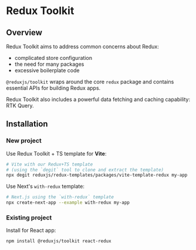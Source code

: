 # Redux Toolkit

## Overview

Redux Toolkit aims to address common concerns about Redux:
- complicated store configuration
- the need for many packages
- excessive boilerplate code

`@reduxjs/toolkit` wraps around the core `redux` package and contains essential APIs for building Redux apps.

Redux Toolkit also includes a powerful data fetching and caching capability: RTK Query.


## Installation

### New project

Use Redux Toolkit + TS template for **Vite**:
```sh
# Vite with our Redux+TS template
# (using the `degit` tool to clone and extract the template)
npx degit reduxjs/redux-templates/packages/vite-template-redux my-app
```

Use Next's `with-redux` template:
```sh
# Next.js using the `with-redux` template
npx create-next-app --example with-redux my-app
```


### Existing project

Install for React app:
```sh npm2yarn
npm install @reduxjs/toolkit react-redux
```
